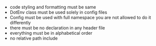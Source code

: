 - code styling and formatting must be same
- DotEnv class must be used solely in config files
- Config must be used with full namespace you are not allowed to do it differently
- there must be no declaration in any header file
- everything must be in alphabetical order
- no relative path include